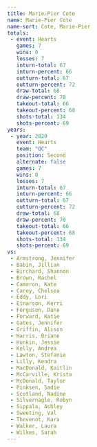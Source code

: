 ```yaml
---
title: Marie-Pier Cote
name: Marie-Pier Cote
name-sort: Cote, Marie-Pier
totals:
 - event: Hearts
   games: 7
   wins: 0
   losses: 7
   inturn-total: 67
   inturn-percent: 66
   outturn-total: 67
   outturn-percent: 72
   draw-total: 68
   draw-percent: 70
   takeout-total: 66
   takeout-percent: 68
   shots-total: 134
   shots-percent: 69
years:
 - year: 2020
   event: Hearts
   team: "QC"
   position: Second
   alternate: false
   games: 7
   wins: 0
   losses: 7
   inturn-total: 67
   inturn-percent: 66
   outturn-total: 67
   outturn-percent: 72
   draw-total: 68
   draw-percent: 70
   takeout-total: 66
   takeout-percent: 68
   shots-total: 134
   shots-percent: 69
vs:
 - Armstrong, Jennifer
 - Babin, Jillian
 - Birchard, Shannon
 - Brown, Rachel
 - Cameron, Kate
 - Carey, Chelsea
 - Eddy, Lori
 - Einarson, Kerri
 - Ferguson, Dana
 - Forward, Katie
 - Gates, Jennifer
 - Griffin, Alison
 - Harris, Briane
 - Hunkin, Jessie
 - Kelly, Andrea
 - Lawton, Stefanie
 - Lilly, Kendra
 - MacDonald, Kaitlin
 - McCarville, Krista
 - McDonald, Taylor
 - Pinksen, Sadie
 - Scotland, Nadine
 - Silvernagle, Robyn
 - Sippala, Ashley
 - Sweeting, Val
 - Thevenot, Kara
 - Walker, Laura
 - Wilkes, Sarah
---
```

